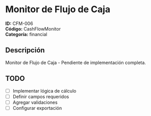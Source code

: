 # Monitor de Flujo de Caja

**ID:** CFM-006  
**Código:** CashFlowMonitor  
**Categoría:** financial

## Descripción
Monitor de Flujo de Caja - Pendiente de implementación completa.

## TODO
- [ ] Implementar lógica de cálculo
- [ ] Definir campos requeridos
- [ ] Agregar validaciones
- [ ] Configurar exportación
